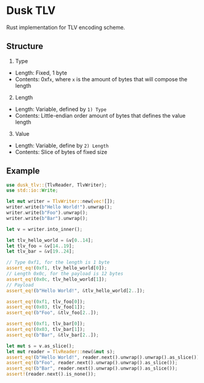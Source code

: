 # Dusk TLV

Rust implementation for TLV encoding scheme.

## Structure

1) Type
- Length: Fixed, 1 byte
- Contents: 0xf`x`, where `x` is the amount of bytes that will compose the length

2) Length
- Length: Variable, defined by `1) Type`
- Contents: Little-endian order amount of bytes that defines the value length

3) Value
- Length: Variable, define by `2) Length`
- Contents: Slice of bytes of fixed size

## Example
```rust
use dusk_tlv::{TlvReader, TlvWriter};
use std::io::Write;

let mut writer = TlvWriter::new(vec![]);
writer.write(b"Hello World!").unwrap();
writer.write(b"Foo").unwrap();
writer.write(b"Bar").unwrap();

let v = writer.into_inner();

let tlv_hello_world = &v[0..14];
let tlv_foo = &v[14..19];
let tlv_bar = &v[19..24];

// Type 0xf1, for the length is 1 byte
assert_eq!(0xf1, tlv_hello_world[0]);
// Length 0x0c, for the payload is 12 bytes
assert_eq!(0x0c, tlv_hello_world[1]);
// Payload
assert_eq!(b"Hello World!", &tlv_hello_world[2..]);

assert_eq!(0xf1, tlv_foo[0]);
assert_eq!(0x03, tlv_foo[1]);
assert_eq!(b"Foo", &tlv_foo[2..]);

assert_eq!(0xf1, tlv_bar[0]);
assert_eq!(0x03, tlv_bar[1]);
assert_eq!(b"Bar", &tlv_bar[2..]);

let mut s = v.as_slice();
let mut reader = TlvReader::new(&mut s);
assert_eq!(b"Hello World!", reader.next().unwrap().unwrap().as_slice());
assert_eq!(b"Foo", reader.next().unwrap().unwrap().as_slice());
assert_eq!(b"Bar", reader.next().unwrap().unwrap().as_slice());
assert!(reader.next().is_none());
```
